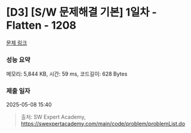 # [D3] [S/W 문제해결 기본] 1일차 - Flatten - 1208 

[문제 링크](https://swexpertacademy.com/main/code/problem/problemDetail.do?contestProbId=AV139KOaABgCFAYh) 

### 성능 요약

메모리: 5,844 KB, 시간: 59 ms, 코드길이: 628 Bytes

### 제출 일자

2025-05-08 15:40



> 출처: SW Expert Academy, https://swexpertacademy.com/main/code/problem/problemList.do